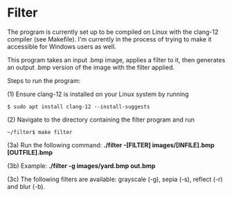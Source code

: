 # Filter

The program is currently set up to be compiled on Linux with the clang-12 compiler (see Makefile). I'm currently in the process of trying to make it accessible for Windows users as well.

This program takes an input .bmp image, applies a filter to it, then generates an output .bmp version of the image with the filter applied.

Steps to run the program:

(1) Ensure clang-12 is installed on your Linux system by running
```shell
$ sudo apt install clang-12 --install-suggests
```

(2) Navigate to the directory containing the filter program and run
```shell
~/filter$ make filter
```

(3a) Run the following command: **./filter -[FILTER] images/[INFILE].bmp [OUTFILE].bmp**

(3b) Example: **./filter -g images/yard.bmp out.bmp**

(3c) The following filters are available: grayscale (-g), sepia (-s), reflect (-r) and blur (-b).
